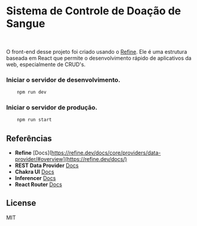 # Sistema de Controle de Doação de Sangue

<br/>

O front-end desse projeto foi criado usando o [Refine](https://github.com/pankod/refine). Ele é uma estrutura baseada em React que permite o desenvolvimento rápido de aplicativos da web, especialmente de CRUD's.



### Iniciar o servidor de desenvolvimento.

```bash
    npm run dev
```

### Iniciar o servidor de produção.

```bash
    npm run start
```

## Referências

- **Refine** [Docs](https://refine.dev/docs/core/providers/data-provider/#overview](https://refine.dev/docs/)
- **REST Data Provider** [Docs](https://refine.dev/docs/core/providers/data-provider/#overview)
- **Chakra UI** [Docs](https://refine.dev/docs/)
- **Inferencer** [Docs](https://refine.dev/docs/packages/documentation/inferencer)
- **React Router** [Docs](https://refine.dev/docs/core/providers/router-provider/)

## License

MIT
